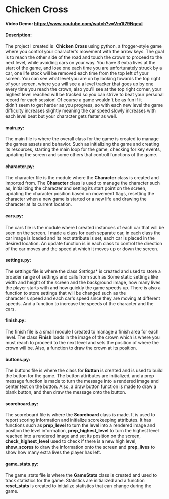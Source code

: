 # Chicken Cross
#### Video Demo: https://www.youtube.com/watch?v=Vm1t79NqeuI
#### Description:
The project I created is  **Chicken Cross** using python, a frogger-style game 
where you control your character's movement with the arrow keys. The goal is to 
reach the other side of the road and touch the crown to proceed to the next level, 
while avoiding cars on your way. You have 3 extra lives at the start of the game, 
and lose one each time you are unfortunately struck by a car, one life stock will 
be removed each time from the top left of your screen. You can see what level you
are on by looking towards the top right of your screen, where you will see a
a level tracker that goes up by one every time you reach the crown, also you'll
see at the top right corner, your highest level reached will be tracked so you 
can strive to beat your personal record for each session! Of course a game 
wouldn't be as fun if it didn't seem to get harder as you progress, so with each
new level the game difficulty increases slightly meaning the car speed slowly
increases with each level beat but your character gets faster as well.


#### main.py:
The main file is where the overall class for the game is created to manage the 
games assets and behavior. Such as initializing the game and creating its
resources, starting the main loop for the game, checking for key events, updating
the screen and some others that controll functions of the game.


#### character.py:
The character file is the module where the **Character** class is created and
imported from. The **Character** class is used to manage the character such as,
Initializing the character and setting its start point on the screen, updating
the character position based on movement flags, resetting the character when a
new game is started or a new life and drawing the character at its current location.


#### cars.py:
The cars file is the module where I created instances of each car that will be
seen on the screen. I made a class for each separate car, in each class the car
image is loaded and its rect attribute is set, each car is placed in the desired
location. An update function is in each class to control the direction of the car
moves and the speed at which it moves up or down the screen.



#### settings.py:
The settings file is where the class *Settings** is created and used to store
a broader range of settings and calls from such as Some static settings like
width and height of the screen and the background image, how many lives the player
starts with and how quickly the game speeds up. There is also a function to store
settings that will be changed such as the character's speed and each car's speed
since they are moving at different speeds. And a function to increase the speeds
of the character and the cars.


#### finish.py:
The finish file is a small module I created to manage a finish area for each level. 
The class **Finish** loads in the image of the crown which is where you must reach 
to proceed to the next level and sets the position of where the crown will be. 
Also, a function to draw the crown at its position.


#### buttons.py:
The buttons file is where the class for **Button** is created and is used to build
the button for the game. The button attributes are initialized, and a prep message
function is made to turn the message into a rendered image and center text on the
button. Also, a draw button function is made to draw a blank button, and then draw
the message onto the button.


#### scoreboard.py:
The scoreboard file is where the **Scoreboard** class is made. It is used to
report scoring information and initialize scorekeeping attributes. It has
functions such as **prep_level** to turn the level into a rendered image and
position the level information, **prep_highest_level** to turn the highest level
reached into a rendered image and set its position on the screen, **check_highest_level**
used to check if there is a new high level, **show_scores** to draw the information
onto the screen and **prep_lives** to show how many extra lives the player has left.


#### game_stats.py:
The game_stats file is where the **GameStats** class is created and used to track
statistics for the game. Statistics are initialized and a function **reset_stats**
is created to initialize statistics that can change during the game.